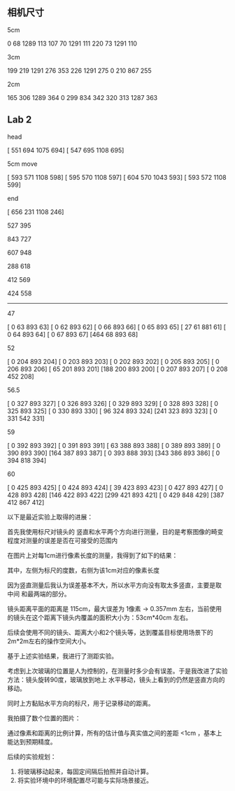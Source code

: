 ## 相机尺寸









5cm

0 68 1289 113
107 70 1291 111
220 73 1291 110





3cm

199 219 1291 276
353 226 1291 275
0 210 867 255





2cm

165 306 1289 364
0 299 834 342
320 313 1287 363





## Lab 2

head

[ 551  694 1075  694]
[ 547  695 1108  695]



5cm move

[ 593  571 1108  598]
[ 595  570 1108  597]
[ 604  570 1043  593]
[ 593  572 1108  599]



end

[ 656  231 1108  246]





527 395

843 727

607 948

288 618





412 569

424 558







---



47

[  0  63 893  63]
[  0  62 893  62]
[  0  66 893  66]
[  0  65 893  65]
[ 27  61 881  61]
[  0  64 893  64]
[  0  67 893  67]
[464  68 893  68]



52

[  0 204 893 204]
[  0 203 893 203]
[  0 202 893 202]
[  0 205 893 205]
[  0 206 893 206]
[ 65 201 893 201]
[188 200 893 200]
[  0 207 893 207]
[  0 208 452 208]



56.5

[  0 327 893 327]
[  0 326 893 326]
[  0 329 893 329]
[  0 328 893 328]
[  0 325 893 325]
[  0 330 893 330]
[ 96 324 893 324]
[241 323 893 323]
[  0 331 542 331]



59

[  0 392 893 392]
[  0 391 893 391]
[ 63 388 893 388]
[  0 389 893 389]
[  0 390 893 390]
[164 387 893 387]
[  0 393 888 393]
[343 386 893 386]
[  0 394 818 394]



60

[  0 425 893 425]
[  0 424 893 424]
[ 39 423 893 423]
[  0 427 893 427]
[  0 428 893 428]
[146 422 893 422]
[299 421 893 421]
[  0 429 848 429]
[387 412 867 412]





以下是最近实验上取得的进展：


首先我使用标尺对镜头的 竖直和水平两个方向进行测量，目的是考察图像的畸变程度对测量的误差是否在可接受的范围内

在图片上对每1cm进行像素长度的测量，我得到了如下的结果：

其中，左侧为标尺的度数，右侧为该1cm对应的像素长度





因为竖直测量后我认为误差基本不大，所以水平方向没有取太多竖直，主要是取 中间 和最两端的部分。



镜头距离平面的距离是 115cm，最大误差为 1像素 -> 0.357mm 左右，当前使用的镜头在这个距离下镜头内覆盖的面积大小为：53cm*40cm 左右。

后续会使用不同的镜头、距离大小和2个镜头等，达到覆盖目标使用场景下的 2m*2m左右的操作空间大小。





基于上述实验结果，我进行了测距实验。

考虑到上次玻璃的位置是人为控制的，在测量时多少会有误差。于是我改进了实验方法：镜头旋转90度，玻璃放到地上 水平移动，镜头上看到的仍然是竖直方向的移动。

同时上方黏贴水平方向的标尺，用于记录移动的距离。

我拍摄了数个位置的图片：





通过像素和距离的比例计算，所有的估计值与真实值之间的差距 <1cm ，基本上能达到预期精度。



后续的实验规划：

1. 将玻璃移动起来，每固定间隔后拍照并自动计算。
2. 将实验环境中的环境配置尽可能与实际场景接近。